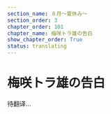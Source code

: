 ```yaml
---
section_name: ８月～夏休み～
section_order: 3
chapter_order: 101
chapter_name: 梅咲トラ雄の告白
show_chapter_order: True
status: translating
---
```


# 梅咲トラ雄の告白
待翻译...

